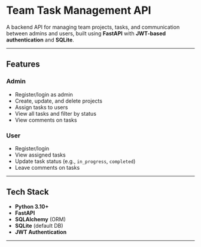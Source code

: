 #  Team Task Management API

A backend API for managing team projects, tasks, and communication between admins and users, built using **FastAPI** with **JWT-based authentication** and **SQLite**.

---

##  Features

###  Admin
- Register/login as admin
- Create, update, and delete projects
- Assign tasks to users
- View all tasks and filter by status
- View comments on tasks

### User
- Register/login
- View assigned tasks
- Update task status (e.g., `in_progress`, `completed`)
- Leave comments on tasks

---

##  Tech Stack

- **Python 3.10+**
- **FastAPI**
- **SQLAlchemy** (ORM)
- **SQLite** (default DB)
- **JWT Authentication**

---


